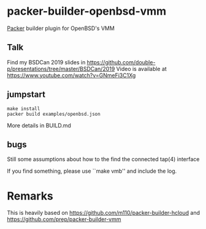 # packer-builder-openbsd-vmm
[Packer](https://packer.io/) builder plugin for OpenBSD's VMM

## Talk
Find my BSDCan 2019 slides in https://github.com/double-p/presentations/tree/master/BSDCan/2019
Video is available at https://www.youtube.com/watch?v=GNmeFi3C1Xg

## jumpstart
```
make install
packer build examples/openbsd.json
```
More details in BUILD.md

## bugs
Still some assumptions about how to the find the connected tap(4) interface

If you find something, please use ``make vmb'' and include the log.

# Remarks
This is heavily based on https://github.com/m110/packer-builder-hcloud and
https://github.com/prep/packer-builder-vmm

